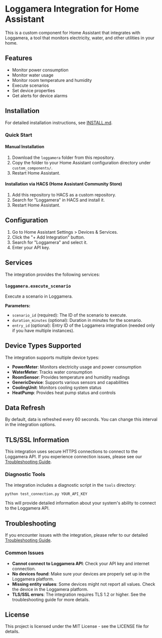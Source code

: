 # Loggamera Integration for Home Assistant

This is a custom component for Home Assistant that integrates with Loggamera, a tool that monitors electricity, water, and other utilities in your home.

## Features

- Monitor power consumption
- Monitor water usage
- Monitor room temperature and humidity
- Execute scenarios
- Set device properties
- Get alerts for device alarms

## Installation

For detailed installation instructions, see [INSTALL.md](docs/INSTALL.md).

### Quick Start

#### Manual Installation

1. Download the `loggamera` folder from this repository.
2. Copy the folder to your Home Assistant configuration directory under `custom_components/`.
3. Restart Home Assistant.

#### Installation via HACS (Home Assistant Community Store)

1. Add this repository to HACS as a custom repository.
2. Search for "Loggamera" in HACS and install it.
3. Restart Home Assistant.

## Configuration

1. Go to Home Assistant Settings > Devices & Services.
2. Click the "+ Add Integration" button.
3. Search for "Loggamera" and select it.
4. Enter your API key.

## Services

The integration provides the following services:

### `loggamera.execute_scenario`

Execute a scenario in Loggamera.

**Parameters:**

- `scenario_id` (required): The ID of the scenario to execute.
- `duration_minutes` (optional): Duration in minutes for the scenario.
- `entry_id` (optional): Entry ID of the Loggamera integration (needed only if you have multiple instances).

## Device Types Supported

The integration supports multiple device types:

- **PowerMeter**: Monitors electricity usage and power consumption
- **WaterMeter**: Tracks water consumption
- **RoomSensor**: Provides temperature and humidity readings
- **GenericDevice**: Supports various sensors and capabilities
- **CoolingUnit**: Monitors cooling system status
- **HeatPump**: Provides heat pump status and controls

## Data Refresh

By default, data is refreshed every 60 seconds. You can change this interval in the integration options.

## TLS/SSL Information

This integration uses secure HTTPS connections to connect to the Loggamera API. If you experience connection issues, please see our [Troubleshooting Guide](docs/TROUBLESHOOTING.md).

### Diagnostic Tools

The integration includes a diagnostic script in the `tools` directory:

```bash
python test_connection.py YOUR_API_KEY
```

This will provide detailed information about your system's ability to connect to the Loggamera API.

## Troubleshooting

If you encounter issues with the integration, please refer to our detailed [Troubleshooting Guide](docs/TROUBLESHOOTING.md).

### Common Issues

- **Cannot connect to Loggamera API**: Check your API key and internet connection.
- **No devices found**: Make sure your devices are properly set up in the Loggamera platform.
- **Missing entity values**: Some devices might not report all values. Check the device in the Loggamera platform.
- **TLS/SSL errors**: The integration requires TLS 1.2 or higher. See the troubleshooting guide for more details.

## License

This project is licensed under the MIT License - see the LICENSE file for details.

